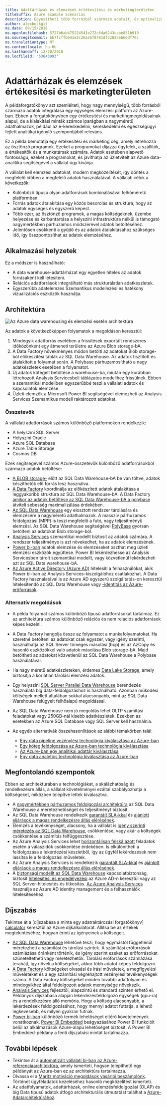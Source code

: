 ```yaml
---
title: Adattárházak és elemzések értékesítési és marketingterületen
titleSuffix: Azure Example Scenarios
description: Egyesítheti több forrásból származó adatait, és optimalizálhatja az adatelemzést.
author: alexbuckgit
ms.date: 09/15/2018
ms.openlocfilehash: 5727b6ab475224541e272c6da6243cabe851b919
ms.sourcegitcommit: bb7fcffbb41e2c26a26f8781df32825eb60df70c
ms.translationtype: MT
ms.contentlocale: hu-HU
ms.lasthandoff: 12/20/2018
ms.locfileid: "53643993"
---
```

# <a name="data-warehousing-and-analytics-for-sales-and-marketing"></a>Adattárházak és elemzések értékesítési és marketingterületen

A példaforgatókönyv azt szemlélteti, hogy nagy mennyiségű, több forrásból származó adatok integrálása egy egységes elemzési platform az Azure-ban. Ebben a forgatókönyvben egy értékesítési és marketingmegoldásainak alapul, de a kialakítási minták számos iparágban a nagyméretű adathalmazok, például az e-kereskedelmi, kereskedelmi és egészségügyi fejlett analitikai igénylő szempontjából releváns.

Ez a példa bemutatja egy értékesítési és marketing cég, amely létrehozza az ösztönző programok. Ezeket a programokat díjazza ügyfelek, a szállítók, a értékesítők és a munkatársak számára. Adatok esetében alapvető fontosságú, ezeket a programokat, és javíthatja az üzletvitelt az Azure data-analitika segítségével a vállalat úgy kívánja.

A vállalat kell elemzési adatokat, modern megközelítését, így döntés a megfelelő időben a megfelelő adatok használatával. A vállalati célok a következők:

- Különböző típusú olyan adatforrások kombinálásával felhőméretű platformban.
- Forrás adatok átalakítása egy közös besorolás és struktúra, hogy az adatok egységes és egyszerű képest.
- Több ezer, az ösztönző programok, a magas költségeknek, üzembe helyezése és karbantartása a helyszíni infrastruktúra nélkül is támogató nagymértékben párhuzamos módszerével adatok betöltéséhez.
- Jelentősen csökkenti a gyűjtő és az adatok átalakításához szükséges idő, így összpontosíthat az adatok elemzéséhez.

## <a name="relevant-use-cases"></a>Alkalmazási helyzetek

Ez a módszer is használható:

- A data warehouse-adattárházat egy egyetlen hiteles az adatok forrásaként kell létesíteni.
- Relációs adatforrások integrálható más strukturálatlan adatkészletek.
- Egyszerűbb adatelemzés Szemantikus modellezési és hatékony vizualizációs eszközök használja.

## <a name="architecture"></a>Architektúra

![Az Azure data warehousing és elemzési esetén architektúra][architecture]

Az adatok a következőképpen folyamatok a megoldáson keresztül:

1. Mindegyik adatforrás esetében a frissítések exportált rendszeres időközönként egy átmeneti területre az Azure Blob storage-bA.
2. A Data Factory növekményes módon betölti az adatokat Blob storage-ból előkészítési táblák az SQL Data Warehouse. Az adatok tisztított és átalakított a folyamat során. A Polybase párhuzamosítható a nagy adatkészletek esetében a folyamatot.
3. Új adatok kötegelt betöltése a warehouse-ba, miután egy korábban létrehozott Analysis Servicesbeli táblázatos modellhez frissülnek. Ebben a szemantikai modellben egyszerűbbé teszi a vállalati adatok és kapcsolatok elemzése.
4. Üzleti elemzők a Microsoft Power BI segítségével elemezheti az Analysis Services Szemantikus modell raktározott adatokat.

### <a name="components"></a>Összetevők

A vállalati adatforrások számos különböző platformokon rendelkezik:

- A helyszíni SQL Server
- Helyszíni Oracle
- Azure SQL Database
- Azure Table Storage
- Cosmos DB

Ezek segítségével számos Azure-összetevők különböző adatforrásokból származó adatok betöltése:

- [A BLOB storage-](/azure/storage/blobs/storage-blobs-introduction) előtt az SQL Data Warehouse-bA be van töltve, adatok készíthetők elő forrás lesz használva.
- [A Data Factory](/azure/data-factory) koordinálja az előkészített adatok átalakítása a leggyakoribb struktúra az SQL Data Warehouse-bA. A Data Factory [amikor az adatok betöltése az SQL Data Warehouse-bA a polybase](/azure/data-factory/connector-azure-sql-data-warehouse#use-polybase-to-load-data-into-azure-sql-data-warehouse) átviteli sebesség maximalizálása érdekében.
- [Az SQL Data Warehouse](/azure/sql-data-warehouse/sql-data-warehouse-overview-what-is) egy elosztott rendszer tárolására és elemzésére a nagyméretű adathalmazok. A masszív párhuzamos feldolgozási (MPP) is teszi megfelelő a futó, nagy teljesítményű elemzési. Az SQL Data Warehouse segítségével [PolyBase](/sql/relational-databases/polybase/polybase-guide) gyorsan betölteni az adatokat Blob storage-ból.
- [Analysis Services](/azure/analysis-services) szemantikai modellt biztosít az adatok számára. A rendszer teljesítménye is azt növekedhet, ha az adatok elemzésének.
- [Power bi-ban](/power-bi) adatok elemzése és elemzéseket oszthat meg üzleti elemzési eszközök együttese. Power BI lekérdezhesse az Analysis Servicesben tárolt szemantikai modellt, vagy közvetlenül lekérdezheti azt az SQL Data warehouse-bA.
- [Az Azure Active Directory (Azure AD)](/azure/active-directory) hitelesíti a felhasználókat, akik Power bi-ban az Analysis Services-kiszolgálóhoz csatlakozhat. A Data Factory használatával is az Azure AD egyszerű szolgáltatás-on keresztül hitelesítendő az SQL Data Warehouse vagy [-identitás az Azure-erőforrások](/azure/active-directory/managed-identities-azure-resources/overview).

### <a name="alternatives"></a>Alternatív megoldások

- A példa folyamat számos különböző típusú adatforrásokat tartalmaz. Ez az architektúra számos különböző relációs és nem relációs adatforrások képes kezelni.
- A Data Factory hangolja össze az folyamatot a munkafolyamatokat. Ha szeretné betölteni az adatokat csak egyszer, vagy igény szerinti, használhatja az SQL Server tömeges másolási (bcp) és az AzCopy és hasonló eszközökkel való adatok másolása Blob storage-bA. Majd betöltheti az adatokat közvetlenül az SQL Data Warehouse a Polybase használatával.
- Ha nagy méretű adatkészleteken, érdemes [Data Lake Storage](/azure/storage/data-lake-storage/introduction), amely biztosítja a korlátlan tárolási elemzési adatok.
- Egy helyszíni [SQL Server Parallel Data Warehouse](/sql/analytics-platform-system) berendezés használata big data-feldolgozáshoz is használható. Azonban működési költségek mellett általában sokkal alacsonyabb, mint az SQL Data Warehouse felügyelt felhőalapú megoldással.
- Az SQL Data Warehouse nem jó megoldás lehet OLTP számítási feladatokat vagy 250GB-nál kisebb adatkészletek. Ezekben az esetekben az Azure SQL Database vagy SQL Server kell használnia.
- Az egyéb alternatívák összehasonlítások az alábbi témakörben talál:

  - [Egy data pipeline vezénylési technológia kiválasztása az Azure-ban](/azure/architecture/data-guide/technology-choices/pipeline-orchestration-data-movement)
  - [Egy köteg feldolgozása az Azure-ban technológia kiválasztása](/azure/architecture/data-guide/technology-choices/batch-processing)
  - [Az Azure-ban egy analitikai adattár kiválasztása](/azure/architecture/data-guide/technology-choices/analytical-data-stores)
  - [Egy data analytics technológia kiválasztása az Azure-ban](/azure/architecture/data-guide/technology-choices/analysis-visualizations-reporting)

## <a name="considerations"></a>Megfontolandó szempontok

Ebben az architektúrában a technológiákat, a skálázhatóság és rendelkezésre állás, a vállalat követelményei ezáltal szabályozhatja a költségeket, miközben telepítve lettek kiválasztva.

- A [nagymértékben párhuzamos feldolgozási architektúra](/azure/sql-data-warehouse/massively-parallel-processing-mpp-architecture) az SQL Data Warehouse a méretezhetőséget és teljesítményt biztosít.
- Az SQL Data Warehouse rendelkezik [garantált SLA-kkal](https://azure.microsoft.com/support/legal/sla/sql-data-warehouse) és [ajánlott eljárások a magas rendelkezésre állás elérésének](/azure/sql-data-warehouse/sql-data-warehouse-best-practices).
- Elemzés a tevékenységet, alacsony, ha a vállalat is [igény szerinti méretezés az SQL Data Warehouse](/azure/sql-data-warehouse/sql-data-warehouse-manage-compute-overview), csökkentése, vagy akár a költségek csökkentése a számítás felfüggesztése.
- Az Azure Analysis Services lehet [horizontálisan felskálázott](/azure/analysis-services/analysis-services-scale-out) feladatok esetén a válaszidők csökkentése érdekében. Is elkülönítheti a feldolgozása a lekérdezési készletből, így az ügyfél lekérdezések nem lassítsa le a feldolgozási műveletek.
- Az Azure Analysis Services is rendelkezik [garantált SLA-kkal](https://azure.microsoft.com/support/legal/sla/analysis-services) és [ajánlott eljárások a magas rendelkezésre állás elérésének](/azure/analysis-services/analysis-services-bcdr).
- A [biztonsági modellt az SQL Data Warehouse](/azure/sql-data-warehouse/sql-data-warehouse-overview-manage-security) kapcsolatbiztonság, biztosít [hitelesítési és engedélyezési](/azure/sql-data-warehouse/sql-data-warehouse-authentication) az Azure AD-n keresztül vagy az SQL Server-hitelesítés és titkosítás. [Az Azure Analysis Services](/azure/analysis-services/analysis-services-manage-users) használja az Azure AD identity management és a felhasználók hitelesítéséhez.

## <a name="pricing"></a>Díjszabás

Tekintse át a [díjszabása a minta egy adatraktározási forgatókönyv] [ calculator] keresztül az Azure díjkalkulátorát. Állítsa be az értékek megtekintéséhez, hogyan érinti az igényeinek a költségeit.

- [Az SQL Data Warehouse](https://azure.microsoft.com/pricing/details/sql-data-warehouse/gen2) lehetővé teszi, hogy egymástól függetlenül méretezheti a számítási és tárolási szintek. A számítási erőforrások számlázása óránként történik, és igény szerint ezeket az erőforrásokat szüneteltetheti vagy méretezhetők. Tárolási erőforrások számlázása terabájt, így növeli a költségeket, akkor több adatot képes feldolgozni.
- [A Data Factory](https://azure.microsoft.com/pricing/details/data-factory) költségeket olvasási és írási műveletek, a megfigyelési műveleteket és a egy számítási végrehajtott vezénylési tevékenységek száma. A Data Factory költségeket minden további adatfolyam és mindegyikhez által feldolgozott adatok mennyisége növekszik.
- [Analysis Services](https://azure.microsoft.com/pricing/details/analysis-services) fejlesztői, alapszintű és standard szinten érhető el. Példányok díjszabása alapján lekérdezésfeldolgozó egységek (qpu-ra) és a rendelkezésre álló memória. Hogy a költség alacsonyabb, a lekérdezések feldolgozásához, hogy mennyi adatot futtatja, a lehető legkevesebb, és milyen gyakran futnak.
- [Power bi-ban](https://powerbi.microsoft.com/pricing) különböző termék lehetőséget eltérő követelmények vonatkoznak. [Power BI Embedded](https://azure.microsoft.com/pricing/details/power-bi-embedded) beágyazásához Power BI funkcióit belül az alkalmazások Azure-alapú lehetőséget biztosít. A Power BI Embedded-példány a fenti díjszabási mintát tartalmazza.

## <a name="next-steps"></a>További lépések

- Tekintse át a [automatizált vállalati bi-ban az Azure-referenciaarchitektúra](/azure/architecture/reference-architectures/data/enterprise-bi-adf), amely ismerteti, hogyan telepíthető egy példányát az Azure-ban ez az architektúra tartalmazza.
- Olvassa el a [Maritz motiváció megoldások vásárlói beszámolónk][source-document]. Történet ügyféladatok kezeléséhez hasonló megközelítést ismerteti.
- Az adatfolyamatok, adattárházak, online elemzésfeldolgozási (OLAP) és big Data típusú adatok átfogó architekturális útmutatást találhat a [Azure-Adatarchitektúrához](/azure/architecture/data-guide).

<!-- links -->
[source-document]: https://customers.microsoft.com/story/maritz
[calculator]: https://azure.com/e/b798fb70c53e4dd19fdeacea4db78276
[architecture]: ./media/architecture-data-warehouse.png
